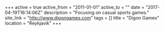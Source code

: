 +++
active = true
active_from = "2011-01-01"
active_to = ""
date = "2017-04-19T16:14:06Z"
description = "Focusing on casual sports games."
site_link = "http://www.digongames.com"
tags = []
title = "Digon Games"
location = "Reykjavík"
+++
